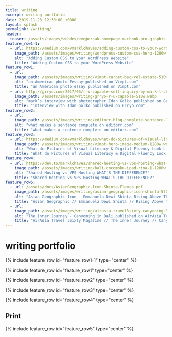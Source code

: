 ```yaml
---
title: writing
excerpt: writing portfolio
date: 2019-11-23 12:30:00 +0800
layout: splash
permalink: /writing/
header:
  teaser: /assets/images/webdev/evepersak-homepage-macbook-pro-graphic-300w.webp
feature_row1-1:
  - url: https://medium.com/@marklchaves/adding-custom-css-to-your-wordpress-website-how-to-guide-a50b474af36d
    image_path: /assets/images/writing/wordpress-custom-css-hero-1280w.webp
    alt: "Adding Custom CSS to your WordPress Website"
    title: "Adding Custom CSS to your WordPress Website"
feature_row1:
  - url:
    image_path: /assets/images/writing/vimpt-carpet-bag-rel-estate-510w.webp
    alt: "an American photo Eessay published on Vimpt.com"
    title: "an American photo essay published on Vimpt.com"
  - url: http://grryo.com/2017/05/r-u-capable-self-inquiry-by-mark-l-chaves/
    image_path: /assets/images/writing/grryo-r-u-capable-510w.webp
    alt: "mark’s interview with photographer Idan Golko published on Grryo.com"
    title: "interview with Idan Golko published on Grryo.com"
feature_row2:
  - url: 
    image_path: /assets/images/writing/editorr-blog-complete-sentence-1280w.webp
    alt: "what makes a sentence complete on editorr.com"
    title: "what makes a sentence complete on editorr.com"
feature_row3:
  - url: https://medium.com/@marklchaves/what-do-pictures-of-visual-literacy-digital-fluency-look-like-fbec00b2c591
    image_path: /assets/images/writing/vimpt-hero-image-medium-1280w.webp
    alt: "What do Pictures of Visual Literacy & Digital Fluency Look Like?"
    title: "What do Pictures of Visual Literacy & Digital Fluency Look Like?"
feature_row4:
  - url: https://dev.to/marklchaves/shared-hosting-vs-vps-hosting-what-s-the-difference-oj5
    image_path: /assets/images/writing/bali-cocomoku-ipad-rina-1-1280w.webp
    alt: "Shared Hosting vs VPS Hosting WHAT’S THE DIFFERENCE?"
    title: "Shared Hosting vs VPS Hosting WHAT’S THE DIFFERENCE?"
feature_row5:
  - url: /assets/docs/AsianGeographic-Icon-Shinta-Flames.pdf
    image_path: /assets/images/writing/asian-geographic-icon-shinta-570w.webp
    alt: "Asian Geographic Icon - Emmanuela Dewi Shinta Rising Above The Flames"
    title: "Asian Geographic // Emmanuela Dewi Shinta // Rising Above the Flames"
  - url:
    image_path: /assets/images/writing/airasia-travel3sixty-canyoning-570w.webp
    alt: "The Inner Journey - Canyoning in Bali published on AirAsia Travel 3Sixty Magazine"
    title: "AirAsia Travel 3Sixty Magazine // The Inner Journey // Canyoning in Bali"
---
```

# writing portfolio

{% include feature_row id="feature_row1-1" type="center" %}

{% include feature_row id="feature_row1" type="center" %}

{% include feature_row id="feature_row2" type="center" %}

{% include feature_row id="feature_row3" type="center" %}

{% include feature_row id="feature_row4" type="center" %}

## Print
{% include feature_row id="feature_row5" type="center" %}